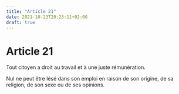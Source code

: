 ```yaml
---
title: "Article 21"
date: 2021-10-23T20:23:11+02:00
draft: true
---
```


# Article 21

Tout citoyen a droit au travail et à une juste rémunération.

Nul ne peut être lésé dans son emploi en raison de son origine, de sa religion, de son sexe ou de ses opinions.
